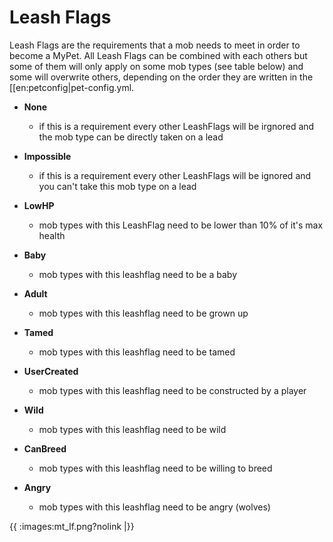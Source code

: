 # Leash Flags

Leash Flags are the requirements that a mob needs to meet in order to become a MyPet. All Leash Flags can be combined with each others but some of them will only apply on some mob types (see table below) and some will overwrite others, depending on the order they are written in the [[en:petconfig|pet-config.yml.

*  **None**
    * if this is a requirement every other LeashFlags will be irgnored and the mob type can be directly taken on a lead

*  **Impossible**
    * if this is a requirement every other LeashFlags will be ignored and you can't take this mob type on a lead

*  **LowHP**
    * mob types with this LeashFlag need to be lower than 10% of it's max health

*  **Baby**
    * mob types with this leashflag need to be a baby

*  **Adult**
    * mob types with this leashflag need to be grown up

*  **Tamed**
    * mob types with this leashflag need to be tamed

*  **UserCreated**
    * mob types with this leashflag need to be constructed by a player

*  **Wild**
    * mob types with this leashflag need to be wild

*  **CanBreed**
    * mob types with this leashflag need to be willing to breed

*  **Angry**
    * mob types with this leashflag need to be angry (wolves)

{{ :images:mt_lf.png?nolink |}}
